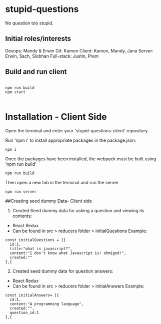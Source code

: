 # stupid-questions
No question too stupid.

## Initial roles/interests

Devops: Mandy & Erwin
Git: Kamon
Client: Kamon, Mandy, Jana
Server: Erwin, Sach, Siobhan
Full-stack: Justin, Prem
<enter>

## Build and run client

<pre>
<code>
npm run build
npm start
</code>
</pre>



# Installation - Client Side

Open the terminal and enter your 'stupid-questions-client' repository.

Run 'npm i' to install appropriate packages in the package.json:

```
npm i
```

Once the packages have been installed, the webpack must be built using 'npm run build'

```
npm run build
```

Then open a new tab in the terminal and run the server

```
npm run server
```


##Creating seed dummy Data- Client side

1. Created Seed dummy data for asking a question and viewing its contents:
- React Redux
- Can be found in src > reducers folder > initialQuestions
Example:
```
const initialQuestions = [{
  id:1,
  title:"what is javascript?",
  content:"I don't know what Javascript is! ohmigod!",
  created:""
},{
```

2. Created seed dummy data for question answers:

- React Redux
- Can be found in src > reducers folder > initialAnswers
Example:
```
const initialAnswers= [{
  id:1,
  content:"A programming language",
  created:"",
  question_id:1
},{
```

